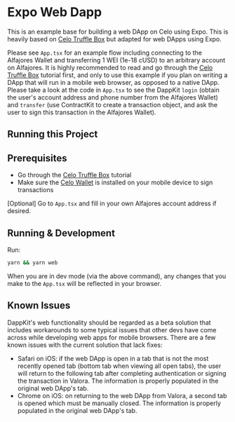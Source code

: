 # Expo Web Dapp

This is an example base for building a web DApp on Celo using Expo. This is heavily based on [Celo Truffle Box](https://github.com/critesjosh/celo-dappkit) but adapted for web DApps using Expo.

Please see `App.tsx` for an example flow including connecting to the Alfajores Wallet and transferring 1 WEI (1e-18 cUSD) to an arbitrary account on Alfajores. It is highly recommended to read and go through the [Celo Truffle Box](https://github.com/critesjosh/celo-dappkit) tutorial first, and only to use this example if you plan on writing a DApp that will run in a mobile web browser, as opposed to a native DApp. Please take a look at the code in `App.tsx` to see the DappKit `login` (obtain the user's account address and phone number from the Alfajores Wallet) and `transfer` (use ContractKit to create a transaction object, and ask the user to sign this transaction in the Alfajores Wallet).

## Running this Project

## Prerequisites

- Go through the [Celo Truffle Box](https://github.com/critesjosh/celo-dappkit) tutorial
- Make sure the [Celo Wallet](https://celo.org/developers/wallet) is installed on your mobile device to sign transactions

[Optional] Go to `App.tsx` and fill in your own Alfajores account address if desired.

## Running & Development

Run:

```sh
yarn && yarn web
```

When you are in dev mode (via the above command), any changes that you make to the `App.tsx` will be reflected in your browser.

## Known Issues

DappKit's web functionality should be regarded as a beta solution that includes workarounds to some typical issues that other devs have come across while developing web apps for mobile browsers. There are a few known issues with the current solution that lack fixes:

- Safari on iOS: if the web DApp is open in a tab that is not the most recently opened tab (bottom tab when viewing all open tabs), the user will return to the following tab after completing authentication or signing the transaction in Valora. The information is properly populated in the original web DApp's tab.
- Chrome on iOS: on returning to the web DApp from Valora, a second tab is opened which must be manually closed. The information is properly populated in the original web DApp's tab.
